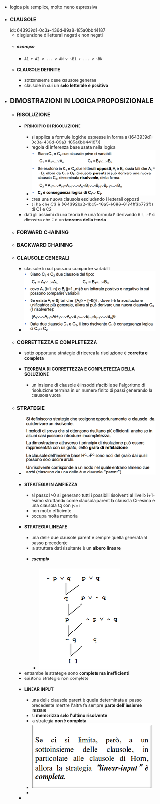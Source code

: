 - logica piu semplice, molto meno espressiva
- ### CLAUSOLE
  id:: 643939d1-0c3a-436d-89a8-185a0bb44187
	- disgiunzione di letterali negati e non negati
	- ##### esempio
		- `A1 v A2 v ... v AN v ~B1 v ... v ~BN`
	- #### CLAUSOLE DEFINITE
		- sottoinsieme delle clausole generali
		- clausole in cui un **solo letterale è positivo**
- ## DIMOSTRAZIONI IN LOGICA PROPOSIZIONALE
	- ### RISOLUZIONE
		- #### PRINCIPIO DI RISOLUZIONE
			- si applica a formule logiche espresse in forma a ((643939d1-0c3a-436d-89a8-185a0bb44187))
			- regola di inferenza base usata nella logica
			- ![image.png](../assets/image_1681472304157_0.png)
			- crea una nuova clausola escludendo i letterali opposti
			- si ha che C3 è ((64392ba2-1bc5-46a5-b086-6184ff3b783f)) di C1 e C2
		- dati gli assiomi di una teoria `H` e una formula `F` derivando `H U ~F` si dimostra che `F` è un **teorema della teoria**
	- ### FORWARD CHAINING
	- ### BACKWARD CHAINING
	- ### CLAUSOLE GENERALI
		- clausole in cui possono comparire variabili
		- ![image.png](../assets/image_1682580092253_0.png)
	- ### CORRETTEZZA E COMPLETEZZA
		- sotto opportune strategie di ricerca la risoluzione è **corretta e completa**
		- #### TEOREMA DI CORRETTEZZA E COMPLETEZZA DELLA SOLUZIONE
			- un insieme di clausole è insoddisfacibile se l'algoritmo di risoluzione termina in un numero finito di passi generando la clausola vuota
	- ### STRATEGIE
		- ![image.png](../assets/image_1682581936572_0.png)
		- #### STRATEGIA IN AMPIEZZA
			- al passo I>0 si generano tutti i possibili risolventi al livello i+1-esimo sfruttando come clausola parent la  clausola Ci-esima e una clausola Cj con j<=i
			- non molto efficiente
			- occupa molta memoria
		- #### STRATEGIA LINEARE
			- una delle due clausole parent è sempre quella generata al passo precedente
			- la struttura dati risultante è un **albero lineare**
			- ##### esempio
				- ![image.png](../assets/image_1682582344287_0.png)
		- entrambe le strategie sono **complete ma inefficienti**
		- esistono strategie non complete
		- #### LINEAR INPUT
			- una delle clausole parent è quella determinata al passo precedente mentre l'altra fa sempre **parte dell'insieme iniziale**
			- si **memorizza solo l'ultimo risolvente**
			- la strategia **non è completa**
			- ![image.png](../assets/image_1682582637711_0.png)
			-
		-